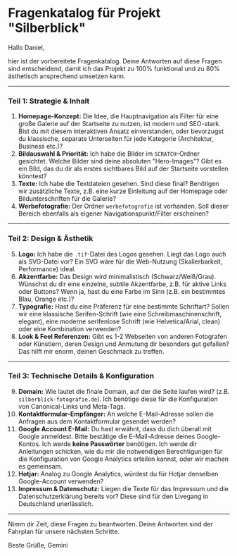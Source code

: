 # Fragenkatalog für Projekt "Silberblick"

Hallo Daniel,

hier ist der vorbereitete Fragenkatalog. Deine Antworten auf diese Fragen sind entscheidend, damit ich das Projekt zu 100% funktional und zu 80% ästhetisch ansprechend umsetzen kann.

---

### Teil 1: Strategie & Inhalt

1.  **Homepage-Konzept:** Die Idee, die Hauptnavigation als Filter für eine große Galerie auf der Startseite zu nutzen, ist modern und SEO-stark. Bist du mit diesem interaktiven Ansatz einverstanden, oder bevorzugst du klassische, separate Unterseiten für jede Kategorie (Architektur, Business etc.)?
2.  **Bildauswahl & Priorität:** Ich habe die Bilder im `SCRATCH`-Ordner gesichtet. Welche Bilder sind deine absoluten "Hero-Images"? Gibt es ein Bild, das du dir als erstes sichtbares Bild auf der Startseite vorstellen könntest?
3.  **Texte:** Ich habe die Textdateien gesehen. Sind diese final? Benötigen wir zusätzliche Texte, z.B. eine kurze Einleitung auf der Homepage oder Bildunterschriften für die Galerie?
4.  **Werbefotografie:** Der Ordner `werbefotografie` ist vorhanden. Soll dieser Bereich ebenfalls als eigener Navigationspunkt/Filter erscheinen?

---

### Teil 2: Design & Ästhetik

5.  **Logo:** Ich habe die `.tif`-Datei des Logos gesehen. Liegt das Logo auch als SVG-Datei vor? Ein SVG wäre für die Web-Nutzung (Skalierbarkeit, Performance) ideal.
6.  **Akzentfarbe:** Das Design wird minimalistisch (Schwarz/Weiß/Grau). Wünschst du dir eine einzelne, subtile Akzentfarbe, z.B. für aktive Links oder Buttons? Wenn ja, hast du eine Farbe im Sinn (z.B. ein bestimmtes Blau, Orange etc.)?
7.  **Typografie:** Hast du eine Präferenz für eine bestimmte Schriftart? Sollen wir eine klassische Serifen-Schrift (wie eine Schreibmaschinenschrift, elegant), eine moderne serifenlose Schrift (wie Helvetica/Arial, clean) oder eine Kombination verwenden?
8.  **Look & Feel Referenzen:** Gibt es 1-2 Webseiten von anderen Fotografen oder Künstlern, deren Design und Anmutung dir besonders gut gefallen? Das hilft mir enorm, deinen Geschmack zu treffen.

---

### Teil 3: Technische Details & Konfiguration

9.  **Domain:** Wie lautet die finale Domain, auf der die Seite laufen wird? (z.B. `silberblick-fotografie.de`). Ich benötige diese für die Konfiguration von Canonical-Links und Meta-Tags.
10. **Kontaktformular-Empfänger:** An welche E-Mail-Adresse sollen die Anfragen aus dem Kontaktformular gesendet werden?
11. **Google Account E-Mail:** Du hast erwähnt, dass du dich überall mit Google anmeldest. Bitte bestätige die E-Mail-Adresse deines Google-Kontos. Ich werde **keine Passwörter** benötigen. Ich werde dir Anleitungen schicken, wie du mir die notwendigen Berechtigungen für die Konfiguration von Google Analytics erteilen kannst, oder wir machen es gemeinsam.
12. **Hotjar:** Analog zu Google Analytics, würdest du für Hotjar denselben Google-Account verwenden?
13. **Impressum & Datenschutz:** Liegen die Texte für das Impressum und die Datenschutzerklärung bereits vor? Diese sind für den Livegang in Deutschland unerlässlich.

---

Nimm dir Zeit, diese Fragen zu beantworten. Deine Antworten sind der Fahrplan für unsere nächsten Schritte.

Beste Grüße,
Gemini
